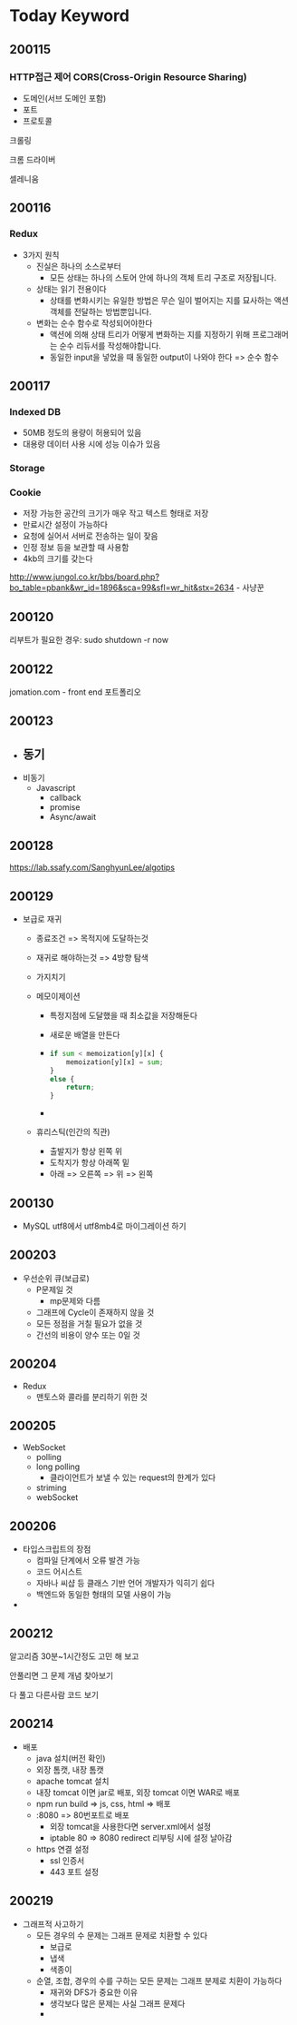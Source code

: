 # Today Keyword

## 200115

### HTTP접근 제어 CORS(Cross-Origin Resource Sharing)

- 도메인(서브 도메인 포함)
- 포트
- 프로토콜



크롤링

크롬 드라이버

셀레니움



## 200116

### Redux

- 3가지 원칙
  - 진실은 하나의 소스로부터
    - 모든 상태는 하나의 스토어 안에 하나의 객체 트리 구조로 저장됩니다.
  - 상태는 읽기 전용이다
    - 상태를 변화시키는 유일한 방법은 무슨 일이 벌어지는 지를 묘사하는 액션 객체를 전달하는 방법뿐입니다.
  - 변화는 순수 함수로 작성되어야한다
    - 액션에 의해 상태 트리가 어떻게 변화하는 지를 지정하기 위해 프로그래머는 순수 리듀서를 작성해야합니다.
    - 동일한 input을 넣었을 때 동일한 output이 나와야 한다 => 순수 함수





## 200117

### Indexed DB

- 50MB 정도의 용량이 허용되어 있음
- 대용량 데이터 사용 시에 성능 이슈가 있음



### Storage



### Cookie

- 저장 가능한 공간의 크기가 매우 작고 텍스트 형태로 저장
- 만료시간 설정이 가능하다
- 요청에 실어서 서버로 전송하는 일이 잦음
- 인정 정보 등을 보관할 때 사용함
- 4kb의 크기를 갖는다



http://www.jungol.co.kr/bbs/board.php?bo_table=pbank&wr_id=1896&sca=99&sfl=wr_hit&stx=2634 - 사냥꾼





## 200120

리부트가 필요한 경우: sudo shutdown  -r now



## 200122

jomation.com - front end 포트폴리오



## 200123

- 동기
  - 
- 비동기
  - Javascript
    - callback
    - promise
    - Async/await



## 200128

https://lab.ssafy.com/SanghyunLee/algotips



## 200129

- 보급로 재귀

  - 종료조건 => 목적지에 도달하는것

  - 재귀로 해야하는것 => 4방향 탐색

  - 가지치기

  - 메모이제이션

    - 특정지점에 도달했을 때 최소값을 저장해둔다

    - 새로운 배열을 만든다

    - ```python
      if sum < memoization[y][x] {
          memoization[y][x] = sum;
      }
      else {
          return;
      }
      ```

    - 

  - 휴리스틱(인간의 직관)

    - 출발지가 항상 왼쪽 위
    - 도착지가 항상 아래쪽 밑
    - 아래 => 오른쪽 => 위 => 왼쪽



## 200130

- MySQL utf8에서 utf8mb4로 마이그레이션 하기





## 200203

- 우선순위 큐(보급로)
  - P문제일 것
    - mp문제와 다름
  - 그래프에 Cycle이 존재하지 않을 것
  - 모든 정점을 거칠 필요가 없을 것
  - 간선의 비용이 양수 또는 0일 것



## 200204

- Redux
  - 맨토스와 콜라를 분리하기 위한 것



## 200205

- WebSocket 
  - polling
  - long polling
    - 클라이언트가 보낼 수 있는 request의 한계가 있다
  - striming
  - webSocket





## 200206

- 타입스크립트의 장점
  - 컴파일 단계에서 오류 발견 가능
  - 코드 어시스트
  - 자바나 씨샵 등 클래스 기반 언어 개발자가 익히기 쉽다
  - 백엔드와 동일한 형태의 모델 사용이 가능
- 





## 200212

알고리즘 30분~1시간정도 고민 해 보고

안풀리면 그 문제 개념 찾아보기

다 풀고 다른사람 코드 보기





## 200214

- 배포
  - java 설치(버전 확인)
  - 외장 톰캣, 내장 톰캣
  - apache tomcat 설치
  - 내장 tomcat 이면 jar로 배포, 외장 tomcat 이면 WAR로 배포
  - npm run build => js, css, html => 배포
  - :8080 => 80번포트로 배포
    - 외장 tomcat을 사용한다면 server.xml에서 설정
    - iptable 80 => 8080 redirect 리부팅 시에 설정 날아감
  - https 연결 설정
    - ssl 인증서
    - 443 포트 설정





## 200219

- 그래프적 사고하기
  - 모든 경우의 수 문제는 그래프 문제로 치환할 수 있다
    - 보급로
    - 냅색
    - 색종이
  - 순열, 조합, 경우의 수를 구하는 모든 문제는 그래프 분제로 치환이 가능하다
    - 재귀와 DFS가 중요한 이유
    - 생각보다 많은 문제는 사실 그래프 문제다
    - 